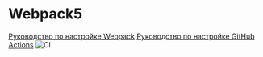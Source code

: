 # Webpack5

[Руководство по настройке Webpack](https://webpack.js.org/guides/)
[Руководство по настройке GitHub Actions](https://docs.github.com/en/actions/quickstart)
![CI](https://github.com/Boytsov-Dmitry/js-web-advanced-intro/actions/workflows/web.yml/badge.svg)
